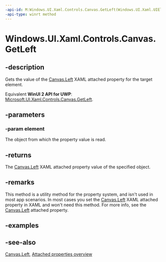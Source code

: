 ```yaml
---
-api-id: M:Windows.UI.Xaml.Controls.Canvas.GetLeft(Windows.UI.Xaml.UIElement)
-api-type: winrt method
---
```


<!-- Method syntax
public double GetLeft(Windows.UI.Xaml.UIElement element)
-->

# Windows.UI.Xaml.Controls.Canvas.GetLeft

## -description
Gets the value of the [Canvas.Left](canvas_left.md) XAML attached property for the target element.

Equivalent **WinUI 2 API for UWP**: [Microsoft.UI.Xaml.Controls.Canvas.GetLeft](/windows/winui/api/microsoft.ui.xaml.controls.canvas.getleft).

## -parameters
### -param element
The object from which the property value is read.

## -returns
The [Canvas.Left](canvas_left.md) XAML attached property value of the specified object.

## -remarks
This method is a utility method for the property system, and isn't used in most app scenarios. In most cases you set the [Canvas.Left](canvas_left.md) XAML attached property in XAML and won't need this method. For more info, see the [Canvas.Left](canvas_left.md) attached property.

## -examples

## -see-also

[Canvas.Left](canvas_left.md), [Attached properties overview](/windows/uwp/xaml-platform/attached-properties-overview)